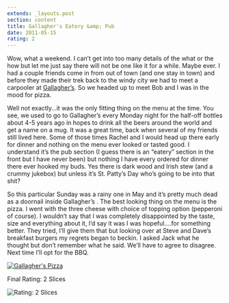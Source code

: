 ```yaml
---
extends: _layouts.post
section: content
title: Gallagher's Eatery &amp; Pub
date: 2011-05-15
rating: 2
---
```


Wow, what a weekend. I can’t get into too many details of the what or the how but let me just say there will not be one like it for a while. Maybe ever. I had a couple friends come in from out of town (and one stay in town) and before they made their trek back to the windy city we had to meet a carpooler at [Gallagher’s](http://www.gallagherseatery.com/). So we headed up to meet Bob and I was in the mood for pizza.

Well not exactly…it was the only fitting thing on the menu at the time. You see, we used to go to Gallagher’s every Monday night for the half-off bottles about 4-5 years ago in hopes to drink all the beers around the world and get a name on a mug. It was a great time, back when several of my friends still lived here. Some of those times Rachel and I would head up there early for dinner and nothing on the menu ever looked or tasted good. I understand it’s the pub section (I guess there is an “eatery” section in the front but I have never been) but nothing I have every ordered for dinner there ever hooked my buds. Yes there is dark wood and Irish stew (and a crummy jukebox) but unless it’s St. Patty’s Day who’s going to be into that shit?

So this particular Sunday was a rainy one in May and it’s pretty much dead as a doornail inside Gallagher’s . The best looking thing on the menu is the pizza. I went with the three cheese with choice of topping option (pepperoni of course). I wouldn’t say that I was completely disappointed by the taste, size and everything about it, I’d say it was I was hopeful….for something better. They tried, I’ll give them that but looking over at Steve and Dave’s breakfast burgers my regrets began to beckin. I asked Jack what he thought but don’t remember what he said. We’ll have to agree to disagree. Next time I’ll opt for the BBQ.

[![Gallagher's Pizza](http://farm3.static.flickr.com/2100/5733733071_494ae42352.jpg)](http://www.flickr.com/photos/joefearnley/5733733071/ "Gallagher's Pizza by joefearnley, on Flickr")

Final Rating: 2 Slices

![Rating: 2 Slices](/assets/img/pizza2_sm.jpg)